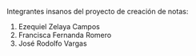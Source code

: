 Integrantes insanos del proyecto de creación de notas:
1. Ezequiel Zelaya Campos
2. Francisca Fernanda Romero
3. José Rodolfo Vargas
